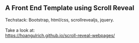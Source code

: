 ## A Front End Template using Scroll Reveal <br />
Techstack: Bootstrap, html/css, scrollrevealjs, jquery. <br /> <br />
Take a look at: <br /> https://hoangulrich.github.io/scroll-reveal-webpages/

